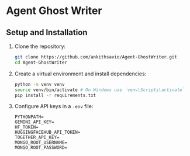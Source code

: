 # Agent Ghost Writer

## Setup and Installation
1. Clone the repository:
   ```bash
   git clone https://github.com/ankithsavio/Agent-GhostWriter.git
   cd Agent-GhostWriter
   ```

2. Create a virtual environment and install dependencies:
   ```bash
   python -m venv venv
   source venv/bin/activate # On Windows use `venv\Scripts\activate`
   pip install -r requirements.txt
   ```

3. Configure API keys in a `.env` file:
   ```env
   PYTHONPATH=
   GEMINI_API_KEY=
   HF_TOKEN=
   HUGGINGFACEHUB_API_TOKEN=
   TOGETHER_API_KEY=
   MONGO_ROOT_USERNAME=
   MONGO_ROOT_PASSWORD=
   ```



